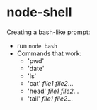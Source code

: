 # node-shell
Creating a bash-like prompt:

- run `node bash`
- Commands that work:
  - 'pwd'
  - 'date'
  - 'ls'
  - 'cat' *file1* *file2*...
  - 'head' *file1* *file2*...
  - 'tail' *file1* *file2*...
